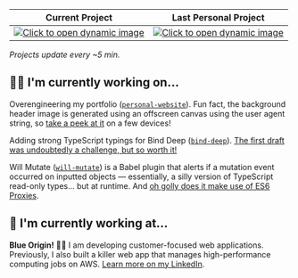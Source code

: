 <table>
<thead>
<tr>
<th scope="col">
Current Project
</th>
<th scope="col">
Last Personal Project
</th>
</tr>
</thead>
<tbody>
<tr>
<td valign="baseline" align="center">
<a href="https://badgen.net/runkit/evelynhathaway/5efff0f4a433390013bee3fe?cache=300"><img alt="Click to open dynamic image" src="https://badgen.net/runkit/evelynhathaway/5efff0f4a433390013bee3fe?cache=300" /></a>
</td>
<td valign="baseline" align="center">
<a href="https://badgen.net/runkit/evelynhathaway/5f0021fbf94b97001ad16899?cache=300"><img alt="Click to open dynamic image" src="https://badgen.net/runkit/evelynhathaway/5f0021fbf94b97001ad16899?cache=300" /></a>
</td>
</tr>
</tbody>
</table>

_Projects update every ~5 min._

## 👩‍💻 I'm currently working on...

Overengineering my portfolio ([`personal-website`](https://github.com/evelynhathaway/personal-website)). Fun fact, the background header image is generated using an offscreen canvas using the user agent string, so [take a peek at it](https://beta.evelyn.dev/) on a few devices!

Adding strong TypeScript typings for Bind Deep ([`bind-deep`](https://github.com/evelynhathaway/bind-deep)). [The first draft was undoubtedly a challenge, but so worth it!](https://twitter.com/eeveedev/status/1270210745788055552)

Will Mutate ([`will-mutate`](https://github.com/ceoss/will-mutate)) is a Babel plugin that alerts if a mutation event occurred on inputted objects — essentially, a silly version of TypeScript read-only types... but at runtime. And [oh golly does it make use of ES6 Proxies](https://github.com/ceoss/will-mutate/blob/master/plugin/proxify.js).

## 💼 I'm currently working at...

**Blue Origin!** 🚀🌌 I am developing customer-focused web applications. Previously, I also built a killer web app that manages high-performance computing jobs on AWS. [Learn more on my LinkedIn](https://www.linkedin.com/in/evelynhathaway/).
